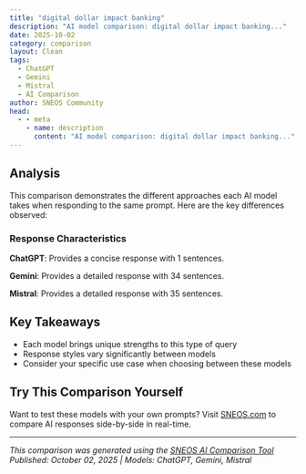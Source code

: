 ```yaml
---
title: "digital dollar impact banking"
description: "AI model comparison: digital dollar impact banking..."
date: 2025-10-02
category: comparison
layout: Clean
tags:
  - ChatGPT
  - Gemini
  - Mistral
  - AI Comparison
author: SNEOS Community
head:
  - - meta
    - name: description
      content: "AI model comparison: digital dollar impact banking..."
---
```


<ChatComparison
  title="digital dollar impact banking"
  prompt="digital dollar impact banking"
  :responses='{
    "ChatGPT": "Error calling OpenAI API.",
    "Gemini": "The potential impact of a digital dollar on banking is complex and multifaceted, with both opportunities and challenges. Here\u0027s a breakdown of key areas:\n\n**Potential Impacts:**\n\n*   **Disintermediation:**\n\n    *   **Direct Access to Central Bank:** A digital dollar could allow individuals and businesses to hold accounts directly with the Federal Reserve (or a similar central bank), bypassing traditional banks for certain services. This could reduce banks\u0027 role as intermediaries for payments and deposits, potentially shrinking their balance sheets.\n    *   **Reduced Deposit Base:** If people hold a significant portion of their savings in a digital dollar, banks\u0027 deposit bases could shrink, leading to higher funding costs and potentially impacting their lending capacity.\n    *   **FinTech Competition:** A digital dollar could level the playing field, allowing FinTech companies to offer payment and financial services more directly, further intensifying competition for banks.\n\n*   **Payments \u0026 Efficiency:**\n\n    *   **Faster, Cheaper Payments:** Digital dollars could streamline payment processing, making transactions faster and cheaper, especially for cross-border payments. This would reduce reliance on intermediaries like correspondent banks and payment networks.\n    *   **Improved Payment Systems:** Could potentially address inefficiencies within the current system and allow for innovation in digital payments, with programmability (if designed that way) allowing automated conditional payments.\n    *   **Reduced Reliance on Cash:** Could displace physical cash use, reducing transaction costs for merchants and potentially combating illicit activities.\n\n*   **Monetary Policy:**\n\n    *   **Improved Monetary Policy Implementation:** The Federal Reserve could potentially implement monetary policy more effectively by directly influencing interest rates on digital dollar holdings, rather than relying on indirect methods like adjusting the federal funds rate.\n    *   **Negative Interest Rates:** A digital dollar could theoretically make negative interest rates more feasible, as individuals would have less incentive to withdraw cash to avoid them.\n\n*   **Financial Inclusion:**\n\n    *   **Access for the Unbanked:** A digital dollar could provide access to financial services for the unbanked and underbanked populations, who may lack traditional bank accounts.\n    *   **Government Benefits Distribution:** Governments could distribute benefits and stimulus payments more efficiently and directly to individuals through digital dollar accounts.\n\n*   **Innovation and Competition:**\n\n    *   **Innovation Catalyst:** A digital dollar could foster innovation in financial services, as businesses develop new applications and services built on top of the digital currency infrastructure.\n    *   **Increased Competition:** The increased competition from FinTech companies and the potential for direct access to the central bank could push banks to innovate and improve their services to retain customers.\n\n*   **Security and Risk:**\n\n    *   **Cybersecurity Risks:** The development and maintenance of a digital dollar infrastructure would require robust cybersecurity measures to protect against hacking and fraud.\n    *   **Privacy Concerns:** The design of a digital dollar would need to address privacy concerns, ensuring that individuals\u0027 financial data is protected.\n    *   **Money Laundering and Terrorism Financing:** Measures would need to be put in place to prevent the use of digital dollars for illicit activities.\n\n**Challenges for Banks:**\n\n*   **Adaptation:** Banks would need to adapt their business models and technological infrastructure to integrate with a digital dollar system.\n*   **Reduced Profitability:** Disintermediation and increased competition could squeeze banks\u0027 profit margins.\n*   **Regulation and Compliance:** Banks would need to comply with new regulations related to digital dollars, which could be complex and evolving.\n*   **Reputational Risk:** Banks could face reputational risk if they are seen as being resistant to innovation or failing to adapt to the digital dollar.\n\n**Mitigating Factors and Bank Responses:**\n\n*   **Public-Private Partnerships:** Some proposals suggest a hybrid approach, where the Federal Reserve issues the digital dollar, but private banks manage the accounts and handle customer service. This would allow banks to leverage their existing infrastructure and expertise.\n*   **Value-Added Services:** Banks can focus on providing value-added services, such as financial advice, wealth management, and lending, which may not be easily replicated by a digital dollar system.\n*   **Innovation:** Banks can invest in technology and innovation to improve their services and stay ahead of the competition.\n*   **Lobbying:** Banks will likely lobby policymakers to shape the design and implementation of a digital dollar in a way that minimizes disruption to their business.\n*   **Acquisition of FinTech:** Banks could acquire or partner with FinTech companies to gain access to new technologies and customer bases.\n\n**Overall:**\n\nThe impact of a digital dollar on banking is highly uncertain and depends on its design, implementation, and adoption. It has the potential to significantly disrupt the banking industry, but banks can mitigate the risks by adapting their business models, investing in innovation, and working with policymakers to shape the future of finance.  Careful consideration of the design choices (e.g., interest-bearing or non-interest-bearing, account limitations, private sector integration) is crucial to determine the actual impact.\n\nThe debate over a digital dollar is ongoing, and it\u0027s important to stay informed about the latest developments.\n\n",
    "Mistral": "The introduction of a digital dollar, a central bank digital currency (CBDC) issued by the Federal Reserve, could have significant impacts on the banking system. Here are some potential effects:\n\n### 1. **Disintermediation of Banks**\n- **Deposit Flight**: If consumers and businesses can hold digital dollars directly with the Federal Reserve, they might move funds away from commercial banks. This could reduce the deposit base of banks, affecting their ability to lend and earn interest.\n- **Reduced Lending**: With fewer deposits, banks might have less capital to lend, which could impact economic growth and credit availability.\n\n### 2. **Financial Stability**\n- **Run Risk**: In times of financial stress, depositors might quickly convert their bank deposits into digital dollars, leading to a bank run. This could exacerbate financial instability.\n- **Liquidity Management**: Banks would need to manage their liquidity more carefully to ensure they can meet withdrawal demands, especially during periods of stress.\n\n### 3. **Interest Rates and Monetary Policy**\n- **Interest on Digital Dollars**: If the digital dollar pays interest, it could compete with bank deposits, potentially leading to higher interest rates on bank deposits to retain customers.\n- **Monetary Policy Transmission**: The digital dollar could enhance the transmission of monetary policy by providing a direct channel for the Federal Reserve to influence the economy.\n\n### 4. **Operational Changes**\n- **Technological Upgrades**: Banks would need to invest in new technologies to integrate with the digital dollar system, which could be costly and complex.\n- **Regulatory Compliance**: New regulations and standards would likely be introduced to govern the use and management of digital dollars, adding to the compliance burden for banks.\n\n### 5. **Customer Relationships**\n- **Competition**: Banks might face increased competition from non-bank financial institutions and fintech companies that could offer digital dollar services.\n- **Customer Experience**: Banks would need to innovate to maintain customer loyalty and provide value-added services that go beyond simple transactional accounts.\n\n### 6. **Innovation and New Services**\n- **New Products**: Banks could develop new financial products and services around the digital dollar, such as digital wallets, smart contracts, and automated financial services.\n- **Efficiency Gains**: The digital dollar could lead to more efficient and faster payment systems, reducing costs and improving service quality.\n\n### 7. **Cybersecurity and Fraud**\n- **Security Risks**: The digital dollar system would need robust cybersecurity measures to protect against hacking and fraud, which could be a significant challenge for banks.\n- **Regulatory Oversight**: Enhanced regulatory oversight would be necessary to ensure the security and integrity of the digital dollar system.\n\n### 8. **Global Implications**\n- **International Competition**: The digital dollar could compete with other CBDCs and private digital currencies, affecting global financial markets and international trade.\n- **Cross-Border Payments**: The digital dollar could facilitate faster and cheaper cross-border payments, benefiting international trade and remittances.\n\n### 9. **Economic Inclusion**\n- **Accessibility**: The digital dollar could improve financial inclusion by providing access to financial services for unbanked and underbanked populations.\n- **Digital Divide**: However, it could also exacerbate the digital divide if not implemented with consideration for those without access to digital technologies.\n\n### 10. **Regulatory and Legal Framework**\n- **Legal Changes**: The introduction of a digital dollar would require changes to existing laws and regulations to define its legal status, governance, and operational framework.\n- **Consumer Protection**: New consumer protection measures would be needed to safeguard users of the digital dollar.\n\nIn summary, the introduction of a digital dollar would have far-reaching implications for the banking sector, requiring significant adaptation and innovation. Banks would need to navigate new risks and opportunities to remain competitive and relevant in a digital currency landscape."
  }'
  published-date="11:14"
/>

## Analysis

This comparison demonstrates the different approaches each AI model takes when responding to the same prompt. Here are the key differences observed:

### Response Characteristics

**ChatGPT**: Provides a concise response with 1 sentences. 

**Gemini**: Provides a detailed response with 34 sentences. 

**Mistral**: Provides a detailed response with 35 sentences. 

## Key Takeaways

- Each model brings unique strengths to this type of query
- Response styles vary significantly between models
- Consider your specific use case when choosing between these models

## Try This Comparison Yourself

Want to test these models with your own prompts? Visit [SNEOS.com](https://sneos.com) to compare AI responses side-by-side in real-time.

---

*This comparison was generated using the [SNEOS AI Comparison Tool](https://sneos.com)*
*Published: October 02, 2025 | Models: ChatGPT, Gemini, Mistral*
